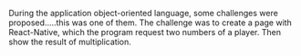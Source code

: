 During the application object-oriented language, some challenges were proposed.....this was one of them.
The challenge was to create a page with React-Native, which the program request two numbers of a player. Then show the result of multiplication.
